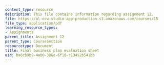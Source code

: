 ```yaml
---
content_type: resource
description: This file contains information regarding assignment 12.
file: https://ol-ocw-studio-app-production.s3.amazonaws.com/courses/15-390-new-enterprises-spring-2013/ba6cb9b84a00386a6f18c13492b541bb_MIT15_390S13_assgn12sheet.pdf
file_type: application/pdf
learning_resource_types:
- Assignments
parent_title: Assignment 12
parent_type: CourseSection
resourcetype: Document
title: Final business plan evaluation sheet
uid: ba6cb9b8-4a00-386a-6f18-c13492b541bb
---
```

